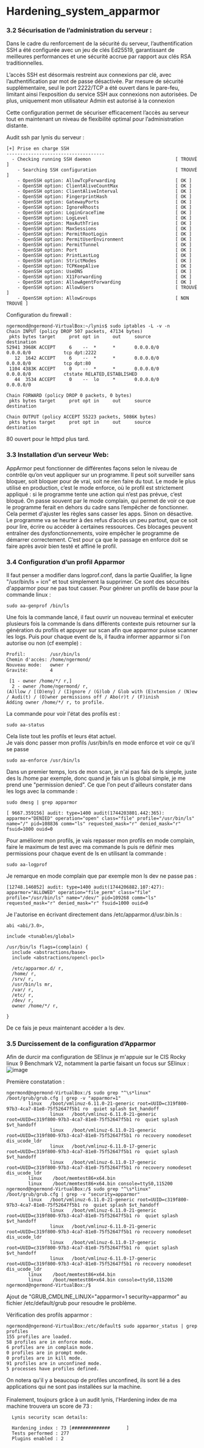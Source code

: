 # Hardening_system_apparmor

### 3.2 Sécurisation de l’administration du serveur :
Dans le cadre du renforcement de la sécurité du serveur, l’authentification SSH a été configurée avec un jeu de clés Ed25519, garantissant de meilleures performances et une sécurité accrue par rapport aux clés RSA traditionnelles.

L’accès SSH est désormais restreint aux connexions par clé, avec l’authentification par mot de passe désactivée. Par mesure de sécurité supplémentaire, seul le port 2222/TCP a été ouvert dans le pare-feu, limitant ainsi l’exposition du service SSH aux connexions non autorisées.
De plus, uniquement mon utilisateur Admin est autorisé à la connexion

Cette configuration permet de sécuriser efficacement l’accès au serveur tout en maintenant un niveau de flexibilité optimal pour l’administration distante.

Audit ssh par lynis du serveur :

```
[+] Prise en charge SSH
------------------------------------
  - Checking running SSH daemon                               [ TROUVÉ ]
    - Searching SSH configuration                             [ TROUVÉ ]
    - OpenSSH option: AllowTcpForwarding                      [ OK ]
    - OpenSSH option: ClientAliveCountMax                     [ OK ]
    - OpenSSH option: ClientAliveInterval                     [ OK ]
    - OpenSSH option: FingerprintHash                         [ OK ]
    - OpenSSH option: GatewayPorts                            [ OK ]
    - OpenSSH option: IgnoreRhosts                            [ OK ]
    - OpenSSH option: LoginGraceTime                          [ OK ]
    - OpenSSH option: LogLevel                                [ OK ]
    - OpenSSH option: MaxAuthTries                            [ OK ]
    - OpenSSH option: MaxSessions                             [ OK ]
    - OpenSSH option: PermitRootLogin                         [ OK ]
    - OpenSSH option: PermitUserEnvironment                   [ OK ]
    - OpenSSH option: PermitTunnel                            [ OK ]
    - OpenSSH option: Port                                    [ OK ]
    - OpenSSH option: PrintLastLog                            [ OK ]
    - OpenSSH option: StrictModes                             [ OK ]
    - OpenSSH option: TCPKeepAlive                            [ OK ]
    - OpenSSH option: UseDNS                                  [ OK ]
    - OpenSSH option: X11Forwarding                           [ OK ]
    - OpenSSH option: AllowAgentForwarding                    [ OK ]
    - OpenSSH option: AllowUsers                              [ TROUVÉ ]
    - OpenSSH option: AllowGroups                             [ NON TROUVÉ ]
```

Configuration du firewall :

```
ngermond@ngermond-VirtualBox:~/lynis$ sudo iptables -L -v -n
Chain INPUT (policy DROP 507 packets, 47134 bytes)
 pkts bytes target     prot opt in     out     source               destination
52941 3968K ACCEPT     6    --  *      *       0.0.0.0/0            0.0.0.0/0            tcp dpt:2222
   12  1642 ACCEPT     6    --  *      *       0.0.0.0/0            0.0.0.0/0            tcp dpt:80
 1104 4383K ACCEPT     0    --  *      *       0.0.0.0/0            0.0.0.0/0            ctstate RELATED,ESTABLISHED
   44  3534 ACCEPT     0    --  lo     *       0.0.0.0/0            0.0.0.0/0

Chain FORWARD (policy DROP 0 packets, 0 bytes)
 pkts bytes target     prot opt in     out     source               destination

Chain OUTPUT (policy ACCEPT 55223 packets, 5086K bytes)
 pkts bytes target     prot opt in     out     source               destination
```
80 ouvert pour le httpd plus tard.

### 3.3 Installation d’un serveur Web:

AppArmor peut fonctionner de différentes façons selon le niveau de contrôle qu’on veut appliquer sur un programme. Il peut soit surveiller sans bloquer, soit bloquer pour de vrai, soit ne rien faire du tout. Le mode le plus utilisé en production, c’est le mode enforce, où le profil est strictement appliqué : si le programme tente une action qui n’est pas prévue, c’est bloqué. On passe souvent par le mode complain, qui permet de voir ce que le programme ferait en dehors du cadre sans l’empêcher de fonctionner. Cela permet d'ajuster les règles sans casser les apps. Sinon on désactive.\
Le programme va se heurter à des refus d’accès un peu partout, que ce soit pour lire, écrire ou accéder à certaines ressources. Ces blocages peuvent entraîner des dysfonctionnements, voire empêcher le programme de démarrer correctement. C’est pour ça que le passage en enforce doit se faire après avoir bien testé et affiné le profil.

### 3.4 Configuration d’un profil Apparmor

Il faut penser a modifier dans logprof.conf, dans la partie Qualifier, la ligne "/usr/bin/ls = icn" et tout simplement la supprimer. Ce sont des sécurités d'apparmor pour ne pas tout casser.
Pour générer un profils de base pour la commande linux :
```
sudo aa-genprof /bin/ls
```
Une fois la commande lancé, il faut ouvrir un nouveau terminal et exécuter plusieurs fois la commande ls dans différents contexte puis retourner sur la génération du profils et appuyer sur scan afin que apparmor puisse scanner les logs.
Puis pour chaque event de ls, il faudra informer apparmor si l'on autorise ou non (cf exemple) :
```
Profil:         /usr/bin/ls
Chemin d'accès: /home/ngermond/
Nouveau mode:   owner r
Gravité:        4

 [1 - owner /home/*/ r,]
  2 - owner /home/ngermond/ r,
(A)llow / [(D)eny] / (I)gnore / (G)lob / Glob with (E)xtension / (N)ew / Audi(t) / (O)wner permissions off / Abo(r)t / (F)inish
Adding owner /home/*/ r, to profile.
```

La commande pour voir l'état des profils est :
```
sudo aa-status
```
Cela liste tout les profils et leurs état actuel.\
Je vais donc passer mon profils /usr/bin/ls en mode enforce et voir ce qu'il se passe 
```
sudo aa-enforce /usr/bin/ls
```
Dans un premier temps, lors de mon scan, je n'ai pas fais de ls simple, juste des ls /home par exemple, donc quand je fais un ls global simple, je me prend une "permission denied". Ce que l'on peut d'ailleurs constater dans les logs avec la commande : 
```
sudo dmesg | grep apparmor
```
```
[ 9667.359156] audit: type=1400 audit(1744203801.442:365): apparmor="DENIED" operation="open" class="file" profile="/usr/bin/ls" name="/" pid=108836 comm="ls" requested_mask="r" denied_mask="r" fsuid=1000 ouid=0
```
Pour améliorer mon profils, je vais repasser mon profils en mode complain, faire le maximum de test avec ma commande ls puis re définir mes permissions pour chaque event de ls en utilisant la commande :
```
sudo aa-logprof
```
Je remarque en mode complain que par exemple mon ls dev ne passe pas : 
```
[12748.146052] audit: type=1400 audit(1744206882.107:427): apparmor="ALLOWED" operation="file_perm" class="file" profile="/usr/bin/ls" name="/dev/" pid=109268 comm="ls" requested_mask="r" denied_mask="r" fsuid=1000 ouid=0
```
Je l'autorise en écrivant directement dans /etc/apparmor.d/usr.bin.ls :
```
abi <abi/3.0>,

include <tunables/global>

/usr/bin/ls flags=(complain) {
  include <abstractions/base>
  include <abstractions/opencl-pocl>

  /etc/apparmor.d/ r,
  /home/ r,
  /srv/ r,
  /usr/bin/ls mr,
  /var/ r,
  /etc/ r,
  /dev/ r,
  owner /home/*/ r,

}
```
De ce fais je peux maintenant accéder a ls dev.
  
### 3.5 Durcissement de la configuration d’Apparmor

Afin de durcir ma configuration de SElinux je m'appuie sur le CIS Rocky linux 9
Benchmark V2, notamment la partie faisant un focus sur SElinux :
![image](https://github.com/user-attachments/assets/fab2d80e-5451-4a65-b67f-07488384db15)

Première constatation :
```
ngermond@ngermond-VirtualBox:/$ sudo grep "^\s*linux" /boot/grub/grub.cfg | grep -v "apparmor=1"
        linux   /boot/vmlinuz-6.11.0-21-generic root=UUID=c319f800-97b3-4ca7-81e8-75f52647f5b1 ro  quiet splash $vt_handoff
                linux   /boot/vmlinuz-6.11.0-21-generic root=UUID=c319f800-97b3-4ca7-81e8-75f52647f5b1 ro  quiet splash $vt_handoff
                linux   /boot/vmlinuz-6.11.0-21-generic root=UUID=c319f800-97b3-4ca7-81e8-75f52647f5b1 ro recovery nomodeset dis_ucode_ldr
                linux   /boot/vmlinuz-6.11.0-17-generic root=UUID=c319f800-97b3-4ca7-81e8-75f52647f5b1 ro  quiet splash $vt_handoff
                linux   /boot/vmlinuz-6.11.0-17-generic root=UUID=c319f800-97b3-4ca7-81e8-75f52647f5b1 ro recovery nomodeset dis_ucode_ldr
        linux    /boot/memtest86+x64.bin
        linux    /boot/memtest86+x64.bin console=ttyS0,115200
ngermond@ngermond-VirtualBox:/$ sudo grep "^\s*linux" /boot/grub/grub.cfg | grep -v "security=apparmor"
        linux   /boot/vmlinuz-6.11.0-21-generic root=UUID=c319f800-97b3-4ca7-81e8-75f52647f5b1 ro  quiet splash $vt_handoff
                linux   /boot/vmlinuz-6.11.0-21-generic root=UUID=c319f800-97b3-4ca7-81e8-75f52647f5b1 ro  quiet splash $vt_handoff
                linux   /boot/vmlinuz-6.11.0-21-generic root=UUID=c319f800-97b3-4ca7-81e8-75f52647f5b1 ro recovery nomodeset dis_ucode_ldr
                linux   /boot/vmlinuz-6.11.0-17-generic root=UUID=c319f800-97b3-4ca7-81e8-75f52647f5b1 ro  quiet splash $vt_handoff
                linux   /boot/vmlinuz-6.11.0-17-generic root=UUID=c319f800-97b3-4ca7-81e8-75f52647f5b1 ro recovery nomodeset dis_ucode_ldr
        linux    /boot/memtest86+x64.bin
        linux    /boot/memtest86+x64.bin console=ttyS0,115200
ngermond@ngermond-VirtualBox:/$
```

Ajout de "GRUB_CMDLINE_LINUX="apparmor=1 security=apparmor" au fichier /etc/default/grub pour resoudre le problème.

Vérification des profils apparmor :

```
ngermond@ngermond-VirtualBox:/etc/default$ sudo apparmor_status | grep profiles
155 profiles are loaded.
58 profiles are in enforce mode.
6 profiles are in complain mode.
0 profiles are in prompt mode.
0 profiles are in kill mode.
91 profiles are in unconfined mode.
5 processes have profiles defined.
```
On notera qu'il y a beaucoup de profiles unconfined, ils sont lié a des applications qui ne sont pas installées sur la machine.\
\
Finalement, toujours grâce à un audit lynis, l'Hardening index de ma machine trouvera
un score de 73 :
```
  Lynis security scan details:

  Hardening index : 73 [##############      ]
  Tests performed : 277
  Plugins enabled : 2
```
